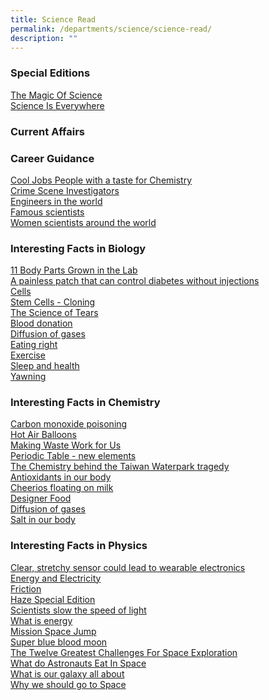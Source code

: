 ```yaml
---
title: Science Read
permalink: /departments/science/science-read/
description: ""
---
```

### Special Editions

[The Magic Of Science](/files/Science%20Festival%202017.pdf)<br>
[Science Is Everywhere](/files/Science%20Festival%202018.pdf) 

### Current Affairs

### Career Guidance

[Cool Jobs People with a taste for Chemistry](/files/Cool%20Jobs%20People%20with%20a%20taste%20for%20Chemistry.pdf)<br>
[Crime Scene Investigators](/files/Crime%20Scene%20Investigators.pdf)<br>
[Engineers in the world](/files/Engineers%20in%20the%20world.pdf)<br>
[Famous scientists](/files/Famous%20scientists.pdf)<br>
[Women scientists around the world](/files/Women%20scientists%20around%20the%20world.pdf)

### Interesting Facts in Biology

[11 Body Parts Grown in the Lab](/files/11%20Body%20Parts%20Grown%20in%20the%20Lab.pdf)<br>
[A painless patch that can control diabetes without injections](/files/A%20painless%20patch%20that%20can%20control%20diabetes%20without%20injections.pdf)<br>
[Cells](/files/Cells.pdf) <br>
[Stem Cells - Cloning](/files/Stem%20Cells%20-%20Cloning.pdf) <br>
[The Science of Tears](/files/The%20Science%20of%20Tears.pdf)<br>
[Blood donation](/files/Blood%20donation.pdf)<br>
[Diffusion of gases](/files/Diffusion%20of%20gases.pdf)<br>
[Eating right](/files/Eating%20right.pdf)<br>
[Exercise](/files/Exercise.pdf)<br>
[Sleep and health](/files/Sleep%20and%20health.pdf) <br>
[Yawning](/files/Yawning.pdf)

### Interesting Facts in Chemistry

[Carbon monoxide poisoning](/files/Carbon%20monoxide%20poisoning.pdf)<br>
[Hot Air Balloons](/files/Hot%20Air%20Balloons.pdf)<br>
[Making Waste Work for Us](/files/Making%20Waste%20Work%20for%20Us.pdf)<br>
[Periodic Table - new elements](/files/Periodic%20Table%20_%20new%20elements.pdf)<br>
[The Chemistry behind the Taiwan Waterpark tragedy](/files/The%20Chemistry%20behind%20the%20Taiwan%20Waterpark%20tragedy.pdf)<br>
[Antioxidants in our body](/files/Antioxidants%20in%20our%20body.pdf)<br>
[Cheerios floating on milk](/files/Cheerios%20floating%20on%20milk.pdf) <br>
[Designer Food](/files/Designer%20Food.pdf)<br>
[Diffusion of gases](/files/Diffusion%20of%20gases.pdf)<br>
[Salt in our body](/files/Salt%20in%20our%20body.pdf)
### Interesting Facts in Physics

[Clear, stretchy sensor could lead to wearable electronics](/files/Clear,%20stretchy%20sensor%20could%20lead%20to%20wearable%20electronics.pdf)<br>
[Energy and Electricity](/files/Energy%20and%20Electricity.pdf)<br>
[Friction](/files/Friction.pdf)<br>
[Haze Special Edition](/files/Haze%20Special%20Edition.pdf)<br>
[Scientists slow the speed of light](/files/Scientists%20slow%20the%20speed%20of%20light.pdf)<br>
[What is energy](/files/What%20is%20energy.pdf) <br>
[Mission Space Jump](/files/Mission%20Space%20Jump.pdf)<br>
[Super blue blood moon](/files/Super%20blue%20blood%20moon.pdf)<br>
[The Twelve Greatest Challenges For Space Exploration](/files/The%20Twelve%20Greatest%20Challenges%20For%20Space%20Exploration.pdf)<br>
[What do Astronauts Eat In Space](/files/What%20do%20Astronauts%20Eat%20In%20Space.pdf)<br>
[What is our galaxy all about](/files/What%20is%20our%20galaxy%20all%20about.pdf)<br>
[Why we should go to Space](/files/Why%20we%20should%20go%20to%20Space%20.pdf)